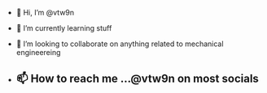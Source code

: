 - 👋 Hi, I’m  @vtw9n     

- 🌱 I’m currently learning stuff
- 💞️ I’m looking to collaborate on anything related to mechanical engineereing 
- 📫 How to reach me ...@vtw9n on most socials
  - 

<!---
vtw9n/vtw9n is a ✨ special ✨ repository because its `README.md` (this file) appears on your GitHub profile.
You can click the Preview link to take a look at your changes.
--->
